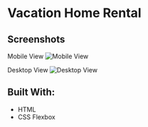 # Vacation Home Rental

## Screenshots

Mobile View
![Mobile View](https://github.com/melwong08/vacation-home-rental/blob/main/images/Thinkfulbnb-mobile.png)

Desktop View
![Desktop View](https://github.com/melwong08/vacation-home-rental/blob/main/images/Thinkfulbnb-desktop.png)

## Built With:

- HTML
- CSS Flexbox
